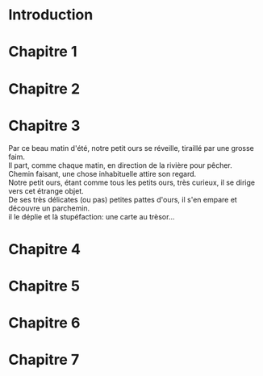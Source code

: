 # Introduction

# Chapitre 1

# Chapitre 2

# Chapitre 3

Par ce beau matin d'été, notre petit ours se réveille, tiraillé par une grosse faim.  
Il part, comme chaque matin, en direction de la rivière pour pêcher.  
Chemin faisant, une chose inhabituelle attire son regard.  
Notre petit ours, étant comme tous les petits ours, très curieux, il se dirige vers cet étrange objet.  
De ses très délicates (ou pas) petites pattes d'ours, il s'en empare et découvre un parchemin.  
il le déplie et là stupéfaction: une carte au trèsor...  

# Chapitre 4

# Chapitre 5

# Chapitre 6

# Chapitre 7
